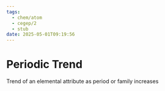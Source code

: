 ```yaml
---
tags:
  - chem/atom
  - cegep/2
  - stub
date: 2025-05-01T09:19:56
---
```


# Periodic Trend

Trend of an elemental attribute as period or family increases
